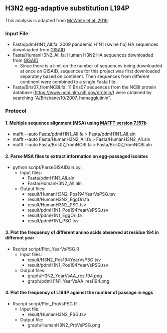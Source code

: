 ## H3N2 egg-adaptive substitution L194P
This analysis is adapted from [McWhite et al. 2016](https://academic.oup.com/ve/article-lookup/doi/10.1093/ve/vew026)

### Input File
* Fasta/pdmH1N1\_All.fa: 2009 pandemic H1N1 (swine flu) HA sequences downloaded from [GISAID](http://platform.gisaid.org)
* Fasta/HumanH3N2\_All.fa: Human H3N2 HA sequences downloaded from [GISAID](http://platform.gisaid.org)
  * Since there is a limit on the number of sequences being downloaded at once on GISAID, sequences for this project was first downloaded separately based on continent. Then sequences from different continent were combined to a single Fasta file.
* Fasta/Bris07\_fromNCBI.fa: 11 Bris07 sequences from the NCBI protein database (https://www.ncbi.nlm.nih.gov/protein/) were obtained by searching “A/Brisbane/10/2007, hemagglutinin”. 

### Protocol
#### 1. Multiple sequence alignment (MSA) using [MAFFT version 7.157b](http://mafft.cbrc.jp/alignment/software/)
* mafft --auto Fasta/pdmH1N1\_All.fa > Fasta/pdmH1N1\_All.aln
* mafft --auto Fasta/HumanH3N2\_All.fa > Fasta/HumanH3N2\_All.aln
* mafft --auto Fasta/Bris07\_fromNCBI.fa > Fasta/Bris07\_fromNCBI.aln

#### 2. Parse MSA files to extract information on egg-passaged isolates
* python script/ParseGISAIDaln.py: 
  * Input files:
    * Fasta/pdmH1N1\_All.aln
    * Fasta/HumanH3N2\_All.aln
  * Output files:
    * result/HumanH3N2\_Pos194YearVsPSG.tsv
    * result/HumanH3N2\_EggOri.fa
    * result/HumanH3N2\_PSG.tsv
    * result/pdmH1N1\_Pos194YearVsPSG.tsv
    * result/pdmH1N1\_EggOri.fa
    * result/pdmH1N1\_PSG.tsv

#### 3. Plot the frequency of different amino acids observed at residue 194 in different year
* Rscript script/Plot\_YearVsPSG.R
  * Input files:
    * result/H3N2\_Pos194YearVsPSG.tsv
    * result/pdmH1N1\_Pos194YearVsPSG.tsv
  * Output files: 
    * graph/H3N2\_YearVsAA\_resi194.png
    * graph/pdmH1N1\_YearVsAA\_resi194.png

#### 4. Plot the frequency of L194P against the number of passage in eggs
* Rscript script/Plot\_ProVsPSG.R
  * Input file: 
    * result/HumanH3N2\_PSG.tsv
  * Output file:
    * graph/HumanH3N2\_ProVsPSG.png
